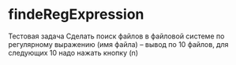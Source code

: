# findeRegExpression
Тестовая задача
Сделать поиск файлов в файловой системе по регулярному
выражению (имя файла) – вывод по 10 файлов, для
следующих 10 надо нажать кнопку (n)
